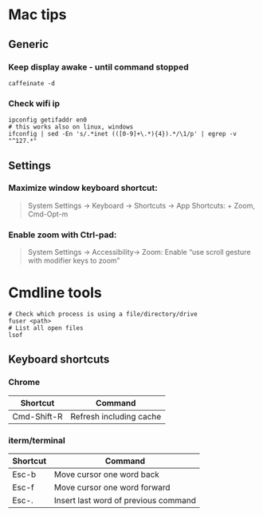 # Mac tips
## Generic 
### Keep display awake - until command stopped

    caffeinate -d

### Check wifi ip

    ipconfig getifaddr en0
    # this works also on linux, windows
    ifconfig | sed -En 's/.*inet (([0-9]+\.*){4}).*/\1/p' | egrep -v "^127.*"

## Settings
### Maximize window keyboard shortcut:
> System Settings → Keyboard → Shortcuts → App Shortcuts: + Zoom, Cmd-Opt-m

### Enable zoom with Ctrl-pad: 
> System Settings → Accessibility→ Zoom: Enable “use scroll gesture with modifier keys to zoom”
# Cmdline tools

    # Check which process is using a file/directory/drive
    fuser <path>
    # List all open files
    lsof

## Keyboard shortcuts

### Chrome
Shortcut    | Command
------------|------------------------
Cmd-Shift-R | Refresh including cache

### iterm/terminal
Shortcut | Command
---------|-------------------------------------
Esc-b    | Move cursor one word back
Esc-f    | Move cursor one word forward
Esc-.    | Insert last word of previous command
